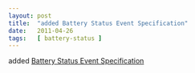 ```yaml
---
layout: post
title:  "added Battery Status Event Specification"
date:   2011-04-26
tags:   [ battery-status ]
---
```


added [Battery Status Event Specification](/spec/battery-status)


